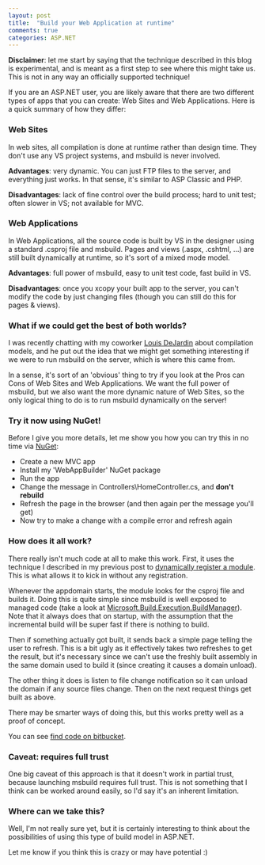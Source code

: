 ```yaml
---
layout: post
title:  "Build your Web Application at runtime"
comments: true
categories: ASP.NET
---
```



**Disclaimer**: let me start by saying that the technique described in this blog is experimental, and is meant as a first step to see where this might take us. This is not in any way an officially supported technique!

If you are an ASP.NET user, you are likely aware that there are two different types of apps that you can create: Web Sites and Web Applications. Here is a quick summary of how they differ:

### Web Sites

In web sites, all compilation is done at runtime rather than design time. They don't use any VS project systems, and msbuild is never involved.

**Advantages**: very dynamic. You can just FTP files to the server, and everything just works. In that sense, it's similar to ASP Classic and PHP.

**Disadvantages**: lack of fine control over the build process; hard to unit test; often slower in VS; not available for MVC.

### Web Applications

In Web Applications, all the source code is built by VS in the designer using a standard .csproj file and msbuild. Pages and views (.aspx, .cshtml, …) are still built dynamically at runtime, so it's sort of a mixed mode model.

**Advantages**: full power of msbuild, easy to unit test code, fast build in VS.

**Disadvantages**: once you xcopy your built app to the server, you can't modify the code by just changing files (though you can still do this for pages &amp; views).

### What if we could get the best of both worlds?

I was recently chatting with my coworker [Louis DeJardin](http://twitter.com/#!/loudej) about compilation models, and he put out the idea that we might get something interesting if we were to run msbuild on the server, which is where this came from.

In a sense, it's sort of an 'obvious' thing to try if you look at the Pros can Cons of Web Sites and Web Applications. We want the full power of msbuild, but we also want the more dynamic nature of Web Sites, so the only logical thing to do is to run msbuild dynamically on the server!

### Try it now using NuGet!

Before I give you more details, let me show you how you can try this in no time via [NuGet](http://nuget.org/):
- Create a new MVC app
- Install my 'WebAppBuilder' NuGet package
- Run the app
- Change the message in Controllers\HomeController.cs, and **don't rebuild**
- Refresh the page in the browser (and then again per the message you'll get)
- Now try to make a change with a compile error and refresh again

### How does it all work?

There really isn't much code at all to make this work. First, it uses the technique I described in my previous post to [dynamically register a module](http://blog.davidebbo.com/2011/02/register-your-http-modules-at-runtime.html). This is what allows it to kick in without any registration.

Whenever the appdomain starts, the module looks for the csproj file and builds it. Doing this is quite simple since msbuild is well exposed to managed code (take a look at [Microsoft.Build.Execution.BuildManager](http://msdn.microsoft.com/en-us/library/microsoft.build.execution.buildmanager.aspx)). Note that it always does that on startup, with the assumption that the incremental build will be super fast if there is nothing to build.

Then if something actually got built, it sends back a simple page telling the user to refresh. This is a bit ugly as it effectively takes two refreshes to get the result, but it's necessary since we can't use the freshly built assembly in the same domain used to build it (since creating it causes a domain unload).

The other thing it does is listen to file change notification so it can unload the domain if any source files change. Then on the next request things get built as above.

There may be smarter ways of doing this, but this works pretty well as a proof of concept.

You can see [find code on bitbucket](https://bitbucket.org/davidebbo/webappbuilder).

### Caveat: requires full trust

One big caveat of this approach is that it doesn't work in partial trust, because launching msbuild requires full trust. This is not something that I think can be worked around easily, so I'd say it's an inherent limitation.

### Where can we take this?

Well, I'm not really sure yet, but it is certainly interesting to think about the possibilities of using this type of build model in ASP.NET.

Let me know if you think this is crazy or may have potential :)

